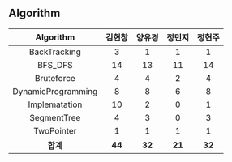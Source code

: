 ## Algorithm
|    Algorithm    | 김현창 | 양유경 | 정민지 | 정현주 |
| :-------------: | :----: | :----: | :----: | :----: |
|BackTracking|3|1|1|1|
|BFS_DFS|14|13|11|14|
|Bruteforce|4|4|2|4|
|DynamicProgramming|8|8|6|8|
|Implematation|10|2|0|1|
|SegmentTree|4|3|0|3|
|TwoPointer|1|1|1|1|
| **합계** | **44**|**32**|**21**|**32**|

